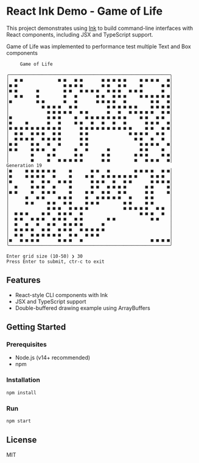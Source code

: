 # React Ink Demo - Game of Life

This project demonstrates using [Ink](https://github.com/vadimdemedes/ink) to build command-line interfaces with React components, including JSX and TypeScript support.

Game of Life was implemented to performance test multiple Text and Box components

```
     Game of Life

╭───────────────────────────────────────────────────────────╮
│  ■ ■             ■ ■   ■ ■       ■ ■ ■ ■ ■     ■ ■ ■ ■   ■│
│■ ■                 ■ ■ ■ ■       ■ ■   ■ ■     ■       ■ ■│
│■ ■       ■         ■ ■   ■ ■ ■ ■   ■ ■ ■   ■ ■ ■       ■  │
│  ■ ■     ■         ■   ■       ■ ■   ■ ■ ■     ■ ■ ■ ■ ■ ■│
│■         ■ ■       ■   ■       ■ ■ ■ ■   ■         ■ ■   ■│
│            ■ ■ ■ ■   ■ ■           ■ ■ ■ ■ ■ ■     ■ ■ ■ ■│
│              ■ ■ ■ ■ ■   ■ ■       ■   ■   ■ ■ ■ ■ ■   ■ ■│
│■             ■ ■ ■     ■   ■ ■ ■ ■ ■ ■ ■ ■     ■ ■   ■ ■  │
│■     ■       ■   ■     ■ ■   ■   ■   ■   ■       ■ ■ ■   ■│
│■ ■ ■ ■ ■ ■ ■ ■ ■ ■       ■ ■ ■ ■ ■ ■ ■ ■ ■ ■     ■ ■   ■ ■│
│  ■ ■   ■ ■ ■   ■ ■       ■ ■               ■ ■ ■ ■   ■ ■  │
│  ■ ■ ■ ■   ■ ■ ■ ■       ■ ■                 ■ ■   ■   ■  │
│■ ■     ■ ■   ■   ■       ■ ■                   ■ ■ ■ ■   ■│
│■ ■     ■ ■ ■   ■       ■   ■       ■           ■ ■     ■  │
│        ■     ■ ■       ■ ■       ■ ■         ■ ■ ■     ■ ■│
│        ■     ■   ■ ■ ■ ■ ■       ■ ■         ■   ■ ■ ■   ■│  Generation 19
│■     ■ ■ ■ ■ ■ ■     ■       ■ ■   ■         ■ ■ ■ ■   ■ ■│
│■     ■ ■ ■ ■   ■     ■     ■ ■   ■ ■ ■ ■ ■ ■ ■     ■ ■ ■  │
│■       ■   ■ ■   ■ ■ ■       ■ ■ ■   ■   ■ ■       ■ ■ ■ ■│
│  ■     ■ ■ ■   ■     ■       ■ ■   ■ ■ ■ ■       ■ ■     ■│
│■ ■     ■   ■ ■ ■     ■     ■ ■   ■ ■   ■ ■       ■ ■     ■│
│      ■   ■ ■     ■ ■ ■     ■   ■ ■ ■ ■ ■   ■     ■ ■      │
│      ■ ■     ■ ■   ■ ■     ■ ■ ■         ■ ■     ■ ■      │
│              ■ ■ ■   ■ ■ ■ ■             ■ ■ ■ ■ ■   ■ ■  │
│  ■ ■ ■     ■ ■   ■ ■ ■   ■                     ■ ■ ■   ■  │
│  ■ ■   ■ ■ ■   ■ ■ ■   ■ ■         ■ ■             ■ ■    │
│  ■   ■   ■   ■ ■   ■ ■ ■ ■       ■                        │
│  ■ ■ ■ ■   ■ ■   ■ ■ ■   ■ ■ ■ ■ ■                        │
│  ■ ■   ■ ■ ■ ■ ■ ■   ■ ■   ■ ■ ■                          │
│■   ■ ■ ■ ■       ■ ■ ■   ■                         ■ ■ ■ ■│
╰───────────────────────────────────────────────────────────╯

Enter grid size (10-50) ❯ 30
Press Enter to submit, ctr-c to exit

```

## Features

- React-style CLI components with Ink
- JSX and TypeScript support
- Double-buffered drawing example using ArrayBuffers

## Getting Started

### Prerequisites

- Node.js (v14+ recommended)
- npm

### Installation

```sh
npm install
```

### Run

```sh
npm start
```

## License

MIT
